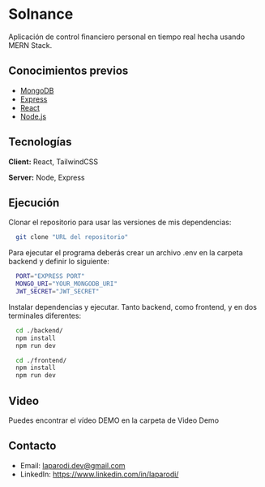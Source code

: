 # Solnance

Aplicación de control financiero personal en tiempo real hecha usando MERN Stack.

## Conocimientos previos

- [MongoDB](https://www.mongodb.com/)
- [Express](https://expressjs.com/)
- [React](https://es.react.dev/)
- [Node.js](https://nodejs.org/es)

## Tecnologías

**Client:** React, TailwindCSS

**Server:** Node, Express

## Ejecución

Clonar el repositorio para usar las versiones de mis dependencias:

```bash
  git clone "URL del repositorio"
```

Para ejecutar el programa deberás crear un archivo .env en la carpeta backend y definir lo siguiente:

```bash
  PORT="EXPRESS PORT"
  MONGO_URI="YOUR_MONGODB_URI"
  JWT_SECRET="JWT_SECRET"
```

Instalar dependencias y ejecutar. Tanto backend, como frontend, y en dos terminales diferentes:

```bash
  cd ./backend/
  npm install
  npm run dev
```

```bash
  cd ./frontend/
  npm install
  npm run dev
```

## Video

Puedes encontrar el vídeo DEMO en la carpeta de Video Demo

## Contacto

- Email: laparodi.dev@gmail.com
- LinkedIn: https://www.linkedin.com/in/laparodi/
